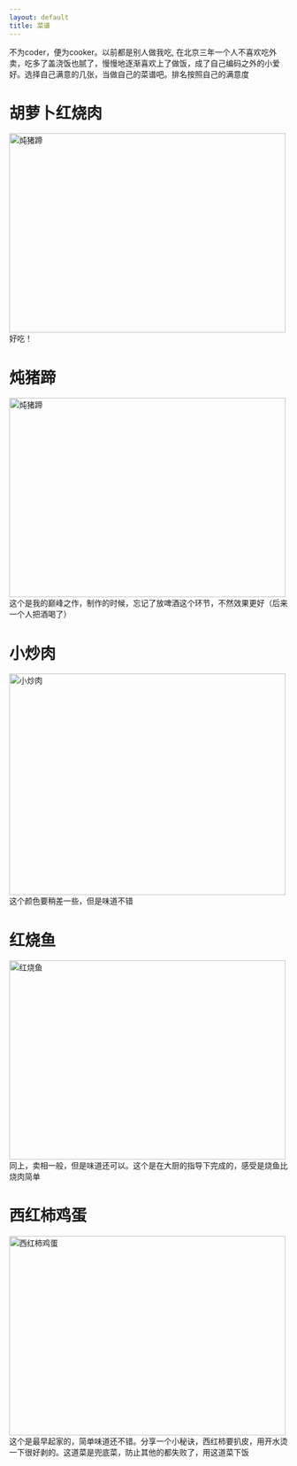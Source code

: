 ```yaml
---
layout: default
title: 菜谱
---
```

不为coder，便为cooker。以前都是别人做我吃, 在北京三年一个人不喜欢吃外卖，吃多了盖浇饭也腻了，慢慢地逐渐喜欢上了做饭，成了自己编码之外的小爱好。选择自己满意的几张，当做自己的菜谱吧。排名按照自己的满意度

胡萝卜红烧肉
===
<img src="http://dbp-resource.cdn.bcebos.com/a1620f93-4200-9024-4be8-61a6751b1340/WechatIMG1.jpeg"  title="炖猪蹄" width="500" height="360"/><br/> 
好吃！

炖猪蹄
=====
<img src="http://dbp-resource.cdn.bcebos.com/41809ea5-24e1-4616-4f5f-43055aa24060/cook.jpeg"  title="炖猪蹄" width="500" height="360"/><br/> 
这个是我的巅峰之作，制作的时候，忘记了放啤酒这个环节，不然效果更好（后来一个人把酒喝了）  

小炒肉
=====
<img src="http://dbp-resource.cdn.bcebos.com/41809ea5-24e1-4616-4f5f-43055aa24060/meat.jpeg"  title="小炒肉" width="500" height="400"/><br/>
这个颜色要稍差一些，但是味道不错  

红烧鱼
=====
<img src="http://dbp-resource.cdn.bcebos.com/41809ea5-24e1-4616-4f5f-43055aa24060/fish.jpeg"  title="红烧鱼" width="500" height="360"/><br/>
同上，卖相一般，但是味道还可以。这个是在大厨的指导下完成的，感受是烧鱼比烧肉简单  

西红柿鸡蛋
=========  
<img src="http://dbp-resource.cdn.bcebos.com/41809ea5-24e1-4616-4f5f-43055aa24060/xihongshi.jpeg"  title="西红柿鸡蛋" width="500" height="360"/><br/> 
这个是最早起家的，简单味道还不错。分享一个小秘诀，西红柿要扒皮，用开水烫一下很好剥的。这道菜是兜底菜，防止其他的都失败了，用这道菜下饭


